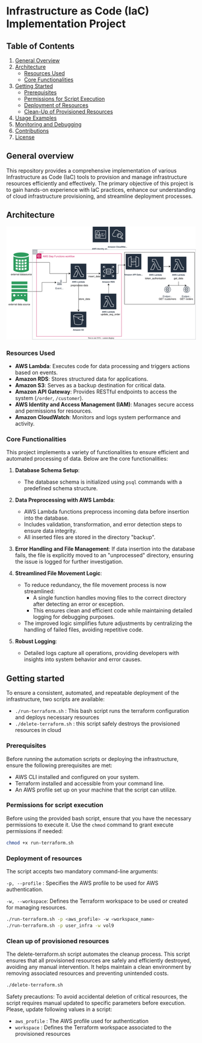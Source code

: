 # Infrastructure as Code (IaC) Implementation Project

## Table of Contents
1. [General Overview](#general-overview)
2. [Architecture](#architecture)
    - [Resources Used](#resources-used)
    - [Core Functionalities](#core-functionalities)
3. [Getting Started](#getting-started)
    - [Prerequisites](#prerequisites)
    - [Permissions for Script Execution](#permissions-for-script-execution)
    - [Deployment of Resources](#deployment-of-resources)
    - [Clean-Up of Provisioned Resources](#clean-up-of-provisioned-resources)
5. [Usage Examples](#usage-examples)
6. [Monitoring and Debugging](#monitoring-and-debugging)
7. [Contributions](#contributions)
8. [License](#license)


## General overview
This repository provides a comprehensive implementation of various Infrastructure as Code (IaC) tools to provision and 
manage infrastructure resources efficiently and effectively. The primary objective of this project is to gain hands-on 
experience with IaC practices, enhance our understanding of cloud infrastructure provisioning, and streamline deployment 
processes.

## Architecture
![Optional Image Alt Text](docs/architecture_v3.svg)

### Resources Used
- **AWS Lambda**: Executes code for data processing and triggers actions based on events.
- **Amazon RDS**: Stores structured data for applications.
- **Amazon S3**: Serves as a backup destination for critical data.
- **Amazon API Gateway**: Provides RESTful endpoints to access the system (`/order`, `/customer`).
- **AWS Identity and Access Management (IAM)**: Manages secure access and permissions for resources.
- **Amazon CloudWatch**: Monitors and logs system performance and activity.

### Core Functionalities

This project implements a variety of functionalities to ensure efficient and automated processing of data. 
Below are the core functionalities:

1. **Database Schema Setup**:
   - The database schema is initialized using `psql` commands with a predefined schema structure.

2. **Data Preprocessing with AWS Lambda**:
   - AWS Lambda functions preprocess incoming data before insertion into the database.
   - Includes validation, transformation, and error detection steps to ensure data integrity.
   - All inserted files are stored in the directory "backup".

3. **Error Handling and File Management**:
     If data insertion into the database fails, the file is explicitly moved to an "unprocessed" directory, ensuring the issue is logged for further investigation.

4. **Streamlined File Movement Logic**:
   - To reduce redundancy, the file movement process is now streamlined:
     - A single function handles moving files to the correct directory after detecting an error or exception.
     - This ensures clean and efficient code while maintaining detailed logging for debugging purposes.
   - The improved logic simplifies future adjustments by centralizing the handling of failed files, avoiding repetitive code.

5. **Robust Logging**:
   - Detailed logs capture all operations, providing developers with insights into system behavior and error causes.



## Getting started
To ensure a consistent, automated, and repeatable deployment of the infrastructure, two scripts are available:

- `./run-terraform.sh` : This bash script runs the terraform configuration and deploys necessary resources
- `./delete-terraform.sh` : this script safely destroys the provisioned resources in cloud


### Prerequisites
Before running the automation scripts or deploying the infrastructure, ensure the following prerequisites are met:

- AWS CLI installed and configured on your system.
- Terraform installed and accessible from your command line.
- An AWS profile set up on your machine that the script can utilize.

### Permissions for script execution

Before using the provided bash script, ensure that you have the necessary permissions to execute it. Use the `chmod` 
command to grant execute permissions if needed:
```bash
chmod +x run-terraform.sh
```

### Deployment of resources
The script accepts two mandatory command-line arguments:

`-p, --profile` : Specifies the AWS profile to be used for AWS authentication. 

`-w, --workspace`: Defines the Terraform workspace to be used or created for managing resources.

```bash
./run-terraform.sh -p <aws_profile> -w <workspace_name>
./run-terraform.sh -p user_infra -w vol9
```

### Clean up of provisioned resources
The delete-terraform.sh script automates the cleanup process. This script ensures that all provisioned resources are 
safely and efficiently destroyed, avoiding any manual intervention. 
It helps maintain a clean environment by removing associated resources and preventing unintended costs.

```bash
./delete-terraform.sh
```

Safety precautions:
To avoid accidental deletion of critical resources, the script requires manual updated to specific parameters before execution.
Please, update following values in a script:
- `aws_profile` : The AWS profile used for authentication 
- `workspace` : Defines the Terraform workspace associated to the provisioned resources

